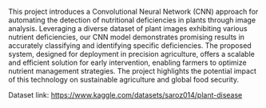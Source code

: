 This project introduces a Convolutional Neural Network (CNN) approach for automating the detection of nutritional deficiencies in plants through image analysis. Leveraging a diverse dataset of plant images exhibiting various nutrient deficiencies, our CNN model demonstrates promising results in accurately classifying and identifying specific deficiencies. The proposed system, designed for deployment in precision agriculture, offers a scalable and efficient solution for early intervention, enabling farmers to optimize nutrient management strategies. The project highlights the potential impact of this technology on sustainable agriculture and global food security.

Dataset link: https://www.kaggle.com/datasets/saroz014/plant-disease
